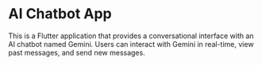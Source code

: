 # AI Chatbot App

This is a Flutter application that provides a conversational interface with an AI chatbot named Gemini. Users can interact with Gemini in real-time, view past messages, and send new messages.
